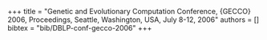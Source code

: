 +++
title =  "Genetic and Evolutionary Computation Conference, {GECCO} 2006, Proceedings, Seattle, Washington, USA, July 8-12, 2006"
authors = []
bibtex = "bib/DBLP-conf-gecco-2006"
+++
